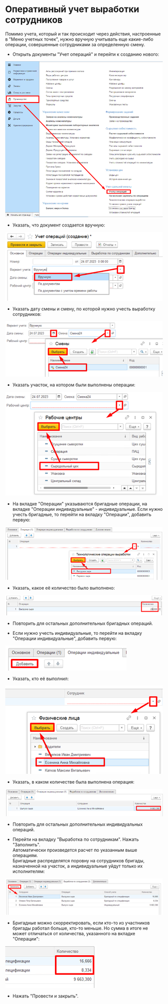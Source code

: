 # Оперативный учет выработки сотрудников

Помимо учета, который и так происходит через действия, настроенные в "Меню учетных точек", нужно вручную учитывать еще какие-либо операции, совершенные сотрудниками за определенную смену.


-   Открыть документы "Учет операций" и перейти к созданию нового:

![](AccountingOfPiecework.assets/drex_operativnyj_uchet_vyrabotki_sotrudnikov_custom.png)

-   Указать, что документ создается вручную:

![](AccountingOfPiecework.assets/drex_operativnyj_uchet_vyrabotki_sotrudnikov_custom_2.png)

-   Указать дату смены и смену, по которой нужно учесть выработку
    сотрудников:
  
![](AccountingOfPiecework.assets/drex_operativnyj_uchet_vyrabotki_sotrudnikov_custom_3.png)

-   Указать участок, на котором были выполнены операции:

![](AccountingOfPiecework.assets/drex_operativnyj_uchet_vyrabotki_sotrudnikov_custom_4.png)

-   На вкладке "Операции" указываются бригадные операции, на вкладке "Операции индивидуальные" - индивидуальные. Если нужно учесть бригадные, то перейти на вкладку "Операции", добавить первую:

![](AccountingOfPiecework.assets/drex_operativnyj_uchet_vyrabotki_sotrudnikov_custom_5.png)

-   Указать, какое её количество было выполнено:

![](AccountingOfPiecework.assets/drex_operativnyj_uchet_vyrabotki_sotrudnikov_custom_6.png)

-   Повторить для остальных дополнительных бригадных операций.

-   Если нужно учесть индивидуальные, то перейти на вкладку "Операции
    индивидуальные", добавить первую:
  
![](AccountingOfPiecework.assets/drex_operativnyj_uchet_vyrabotki_sotrudnikov_custom_7.png)

-   Указать, кто её выполнил:

![](AccountingOfPiecework.assets/drex_operativnyj_uchet_vyrabotki_sotrudnikov_custom_8.png)

-   Указать, в каком количестве была выполнена операция:

![](AccountingOfPiecework.assets/drex_operativnyj_uchet_vyrabotki_sotrudnikov_custom_9.png)

-   Повторить для остальных дополнительных индивидуальных операций.
  
-   Перейти на вкладку "Выработка по сотрудникам". Нажать "Заполнить".  
    Автоматически произведется расчет по указанным выше операциям.  
    Бригадные распределятся поровну на сотрудников бригады, назначенной
    на участок, а индивидуальные уйдут только их исполнителям:
  
![](AccountingOfPiecework.assets/drex_operativnyj_uchet_vyrabotki_sotrudnikov_custom_10.png)

-   Бригадные можно скорректировать, если кто-то из участников бригады
    работал больше, кто-то меньше. Но сумма в итоге не может отличаться
    от количества, указанного на вкладке "Операции":
  
![](AccountingOfPiecework.assets/drex_operativnyj_uchet_vyrabotki_sotrudnikov_custom_11.png)

-   Нажать "Провести и закрыть".
